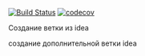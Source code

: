[![Build Status](https://app.travis-ci.com/MikhailPushkarev25/job4j_poohs.svg?branch=master)](https://app.travis-ci.com/MikhailPushkarev25/job4j_poohs)
[![codecov](https://codecov.io/gh/MikhailPushkarev25/job4j_poohs/branch/master/graph/badge.svg?token=ATTLTy9ET2)](https://codecov.io/gh/MikhailPushkarev25/job4j_poohs)

Создание ветки из idea

создание дополнительной ветки idea